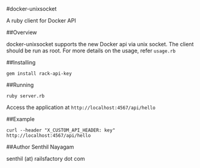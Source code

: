 #docker-unixsocket

A ruby client for Docker API

##Overview

docker-unixsocket supports the new Docker api via unix socket. The client should be run as root. For more details on the usage, refer ```usage.rb```

##Installing

```gem install rack-api-key```

##Running

```ruby server.rb```

Access the application at ```http://localhost:4567/api/hello```

##Example
<pre><code>curl --header "X_CUSTOM_API_HEADER: key" http://localhost:4567/api/hello</code></pre>

##Author
Senthil Nayagam

senthil (at) railsfactory dot com
